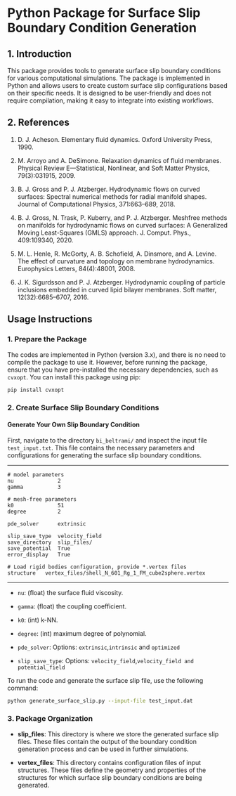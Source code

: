 # Python Package for Surface Slip Boundary Condition Generation

## 1. Introduction

This package provides tools to generate surface slip boundary conditions for various computational simulations. 
The package is implemented in Python and allows users to create custom surface slip configurations based on their specific needs. 
It is designed to be user-friendly and does not require compilation, making it easy to integrate into existing workflows.

## 2. References


1. D. J. Acheson. Elementary fluid dynamics. Oxford University Press, 1990.

2. M. Arroyo and A. DeSimone. Relaxation dynamics of fluid membranes. Physical Review E—Statistical,
Nonlinear, and Soft Matter Physics, 79(3):031915, 2009.
3. B. J. Gross and P. J. Atzberger. Hydrodynamic flows on curved surfaces: Spectral numerical methods
for radial manifold shapes. Journal of Computational Physics, 371:663–689, 2018.
4. B. J. Gross, N. Trask, P. Kuberry, and P. J. Atzberger. Meshfree methods on manifolds for hydrodynamic flows on curved surfaces: A Generalized Moving Least-Squares (GMLS) approach. J. Comput. Phys., 409:109340, 2020.
5. M. L. Henle, R. McGorty, A. B. Schofield, A. Dinsmore, and A. Levine. The effect of curvature and topology on membrane hydrodynamics. Europhysics Letters, 84(4):48001, 2008.
6. J. K. Sigurdsson and P. J. Atzberger. Hydrodynamic coupling of particle inclusions embedded in curved lipid bilayer membranes. Soft matter, 12(32):6685–6707, 2016.

## Usage Instructions

### 1. Prepare the Package

The codes are implemented in Python (version 3.x), and there is no need to compile the package to use it. However, before running the package, ensure that you have pre-installed the necessary dependencies, such as `cvxopt`. You can install this package using pip:

```bash
pip install cvxopt
```

### 2. Create Surface Slip Boundary Conditions

#### Generate Your Own Slip Boundary Condition

First, navigate to the directory `bi_beltrami/` and inspect the input file `test_input.txt`. This file contains the necessary parameters and configurations for generating the surface slip boundary conditions.

---

```
# model parameters
nu              2
gamma           3

# mesh-free parameters
k0              51
degree          2

pde_solver      extrinsic

slip_save_type  velocity_field
save_directory  slip_files/
save_potential  True
error_display   True

# Load rigid bodies configuration, provide *.vertex files
structure   vertex_files/shell_N_601_Rg_1_FM_cube2sphere.vertex
```

---
* `nu`: (float) the surface fluid viscosity.

* `gamma`: (float) the coupling coefficient.

* `k0`: (int) k-NN.

* `degree`: (int) maximum degree of polynomial.

* `pde_solver`: Options: `extrinsic`,`intrinsic` and `optimized`
* `slip_save_type`: Options: `velocity_field`,`velocity_field and potential_field`


To run the code and generate the surface slip file, use the following command:

```bash
python generate_surface_slip.py --input-file test_input.dat
```

### 3. Package Organization

- **slip_files**: This directory is where we store the generated surface slip files. These files contain the output of the boundary condition generation process and can be used in further simulations.

- **vertex_files**: This directory contains configuration files of input structures. These files define the geometry and properties of the structures for which surface slip boundary conditions are being generated.

